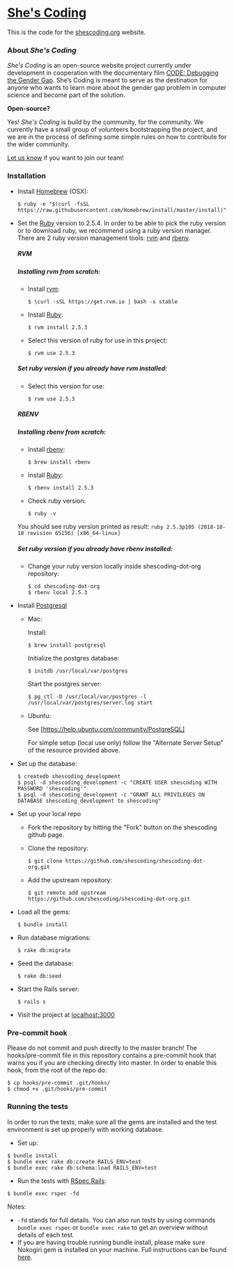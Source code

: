# [She's Coding](http://shescoding.org)

This is the code for the [shescoding.org](http://shescoding.org) website.

### About *She's Coding*

*She's Coding* is an open-source website project currently under development in cooperation with the documentary film [CODE: Debugging the Gender Gap](http://www.codedoc.co/). She’s Coding is meant to serve as the destination for anyone who wants to learn more about the gender gap problem in computer science and become part of the solution.

**Open-source?**

Yes! *She's Coding* is build by the community, for the community. We currently have a small group of volunteers bootstrapping the project, and we are in the process of defining some simple rules on how to contribute for the wider community.

[Let us know](mailto:info@shescoding.org) if you want to join our team!

### Installation

+ Install [Homebrew](http://brew.sh/) (OSX):

  ```
  $ ruby -e "$(curl -fsSL https://raw.githubusercontent.com/Homebrew/install/master/install)"
  ```

+ Set the [Ruby](https://www.ruby-lang.org/en/) version to 2.5.4. In order to be able to pick the ruby version or to download ruby, we recommend using a ruby version manager. There are 2 ruby version management tools: [rvm](https://rvm.io/) and [rbenv](https://github.com/rbenv/rbenv).

    ##### **RVM**
    ##### Installing **rvm** from scratch:

	+ Install [rvm](https://rvm.io/):
      ```
      $ \curl -sSL https://get.rvm.io | bash -s stable
      ```

	+ Install [Ruby](https://www.ruby-lang.org/en/):
      ```
      $ rvm install 2.5.3
      ```

	+ Select this version of ruby for use in this project:
      ```
      $ rvm use 2.5.3
      ```

    ##### Set ruby version if you already have rvm installed:
    + Select this version for use:

      ```
      $ rvm use 2.5.3
      ```

    ##### **RBENV**
    ##### Installing **rbenv** from scratch:
    + Install [rbenv](https://github.com/rbenv/rbenv):
      ```
      $ brew install rbenv
      ```

	+ Install [Ruby](https://www.ruby-lang.org/en/):
      ```
      $ rbenv install 2.5.3
      ```

	+ Check ruby version:
      ```
      $ ruby -v
      ```
   	You should see ruby version printed as result: `ruby 2.5.3p105 (2018-10-18 revision 65156) [x86_64-linux]`
    
      
   ##### Set ruby version if you already have rbenv installed:
   + Change your ruby version locally inside shescoding-dot-org repository:
      
      ```
      $ cd shescoding-dot-org
      $ rbenv local 2.5.3
      ```

+ Install [Postgresql](http://www.postgresql.org/)
  + Mac:

    Install:
    ```
    $ brew install postgresql
    ```

    Initialize the postgres database:
    ```
    $ initdb /usr/local/var/postgres
    ```

    Start the postgres server:
    ```
    $ pg_ctl -D /usr/local/var/postgres -l /usr/local/var/postgres/server.log start
    ```

  + Ubuntu:

    See [https://help.ubuntu.com/community/PostgreSQL]

    For simple setup (local use only) follow the "Alternate Server Setup" of the
resource provided above.

+ Set up the database:
  ```
  $ createdb shescoding_development
  $ psql -d shescoding_development -c "CREATE USER shescoding WITH PASSWORD 'shescoding'"
  $ psql -d shescoding_development -c "GRANT ALL PRIVILEGES ON DATABASE shescoding_development to shescoding"
  ```

+ Set up your local repo
  + Fork the repository by hitting the "Fork" button on the shescoding github page.
  + Clone the repository:

    ```
    $ git clone https://github.com/shescoding/shescoding-dot-org.git
    ```
  + Add the upstream repository:

    ```
    $ git remote add upstream https://github.com/shescoding/shescoding-dot-org.git
    ```

+ Load all the gems:
  ```
  $ bundle install
  ```

+ Run database migrations:
  ```
  $ rake db:migrate
  ```

+ Seed the database:
  ```
  $ rake db:seed
  ```

+ Start the Rails server:
  ```
  $ rails s
  ```

+ Visit the project at [localhost:3000](http://localhost:3000)

### Pre-commit hook

Please do not commit and push directly to the master branch! The hooks/pre-commit file in this repository contains a pre-commit hook that warns you if you are checking directly into master. In order to enable this hook, from the root of the repo do:
```
$ cp hooks/pre-commit .git/hooks/
$ chmod +x .git/hooks/pre-commit
```

### Running the tests

In order to run the tests, make sure all the gems are installed and the test environment is set up properly with working database. 

+ Set up:

```
$ bundle install
$ bundle exec rake db:create RAILS_ENV=test
$ bundle exec rake db:schema:load RAILS_ENV=test
```

+ Run the tests with [RSpec Rails](https://github.com/rspec/rspec-rails):

```
$ bundle exec rspec -fd
```

Notes:
+ ```-fd``` stands for full details. You can also run tests by using commands ```bundle exec rspec``` or ```bundle exec rake``` to get an overview without details of each test.
+ If you are having trouble running bundle install, please make sure Nokogiri gem is installed on your machine. Full instructions can be found [here](http://www.nokogiri.org/tutorials/installing_nokogiri.html).
